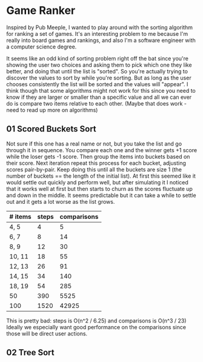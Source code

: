 # Game Ranker

Inspired by Pub Meeple, I wanted to play around with the sorting algorithm for ranking a set of games.
It's an interesting problem to me because I'm really into board games and rankings, and also I'm a
software engineer with a computer science degree.

It seems like an odd kind of sorting problem right off the bat since you're showing the user two choices
and asking them to pick which one they like better, and doing that until the list is "sorted". So you're
actually trying to discover the values to sort by while you're sorting. But as long as the user chooses 
consistently the list will be sorted and the values will "appear". I think though that some algorithms might
not work for this since you need to know if they are larger or smaller than a specific value and all we can 
ever do is compare two items relative to each other. (Maybe that does work - need to read up more on algorithms)

## 01 Scored Buckets Sort

Not sure if this one has a real name or not, but you take the list and go through it in sequence. You compare each one
and the winner gets +1 score while the loser gets -1 score. Then group the items into buckets based on their score.
Next iteration repeat this process for each bucket, adjusting scores pair-by-pair. Keep doing this until all the buckets
are size 1 (the number of buckets == the length of the initial list). At first this seemed like it would settle out
quickly and perform well, but after simulating it I noticed that it works well at first but then starts to churn as the
scores fluctuate up and down in the middle. It seems predictable but it can take a while to settle out and it gets a lot
worse as the list grows.

| # items | steps | comparisons |
|---------|-------|-------------|
| 4, 5 | 4 | 5 |
| 6, 7 | 8 | 14 |
| 8, 9 | 12 | 30 |
| 10, 11 | 18 | 55 |
| 12, 13 | 26 | 91 |
| 14, 15 |  34 | 140 |
| 18, 19 | 54 | 285 |
| 50 | 390 | 5525 |
| 100 | 1520 | 42925 |

This is pretty bad: steps is O(n^2 / 6.25) and comparisons is O(n^3 / 23)
Ideally we especially want good performance on the comparisons since those will be direct user actions.

## 02 Tree Sort

